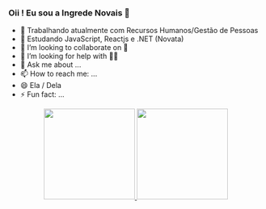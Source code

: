### Oii ! Eu sou a Ingrede Novais 👋

- 🔭 Trabalhando atualmente com Recursos Humanos/Gestão de Pessoas
- 🌱 Estudando JavaScript, Reactjs e .NET (Novata)
- 👯 I’m looking to collaborate on 💭
- 🤔 I’m looking for help with 👩‍💻
- 💬 Ask me about ...
- 📫 How to reach me: ...
- 😄 Ela / Dela
- ⚡ Fun fact: ...

<div align="center">
  <a href="https://github.com/ingrede">
  <img height="180em" src="https://github-readme-stats.vercel.app/api?username=ingrede&show_icons=true&theme=radical&include_all_commits=true&count_private=true"/>
  <img height="180em" src="https://github-readme-stats.vercel.app/api/top-langs/?username=ingrede&layout=compact&langs_count=7&theme=radical"/>
    </div>
  

